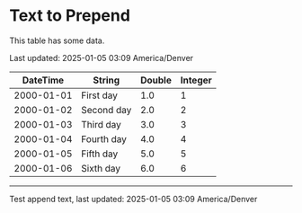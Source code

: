 # Text to Prepend #

This table has some data.

Last updated: 2025-01-05 03:09 America/Denver

|**DateTime**|**String**|**Double**|**Integer**|
|--|--|--|--|
|2000-01-01|First day|1.0|1|
|2000-01-02|Second day|2.0|2|
|2000-01-03|Third day|3.0|3|
|2000-01-04|Fourth day|4.0|4|
|2000-01-05|Fifth day|5.0|5|
|2000-01-06|Sixth day|6.0|6|
----

Test append text, last updated:  2025-01-05 03:09 America/Denver
